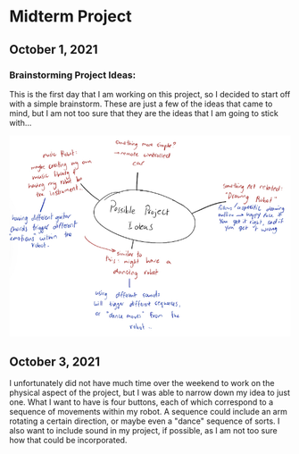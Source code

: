 # Midterm Project

## October 1, 2021

### Brainstorming Project Ideas:

This is the first day that I am working on this project, so I decided to start off with a simple brainstorm. These are just a few of the ideas that came to mind, but I am not too sure that they are the ideas that I am going to stick with... 

![](media/brainstorm.jpg)

## October 3, 2021

I unfortunately did not have much time over the weekend to work on the physical aspect of the project, but I was able to narrow down my idea to just one. What I want to have is four buttons, each of which correspond to a sequence of movements within my robot. A sequence could include an arm rotating a certain direction, or maybe even a "dance" sequence of sorts. I also want to include sound in my project, if possible, as I am not too sure how that could be incorporated. 
